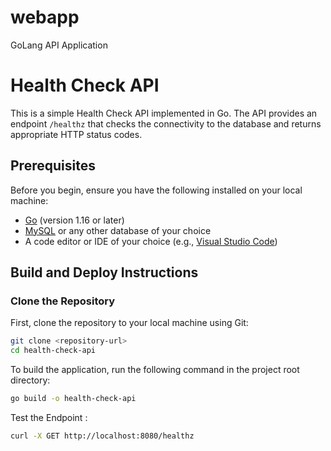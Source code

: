 # webapp
GoLang API Application

# Health Check API

This is a simple Health Check API implemented in Go. The API provides an endpoint `/healthz` that checks the connectivity to the database and returns appropriate HTTP status codes.

## Prerequisites

Before you begin, ensure you have the following installed on your local machine:

- [Go](https://golang.org/dl/) (version 1.16 or later)
- [MySQL](https://dev.mysql.com/downloads/mysql/) or any other database of your choice
- A code editor or IDE of your choice (e.g., [Visual Studio Code](https://code.visualstudio.com/))

## Build and Deploy Instructions

### Clone the Repository

First, clone the repository to your local machine using Git:

```bash
git clone <repository-url>
cd health-check-api
```

To build the application, run the following command in the project root directory:

```bash
go build -o health-check-api
```

Test the Endpoint : 

```bash
curl -X GET http://localhost:8080/healthz
```